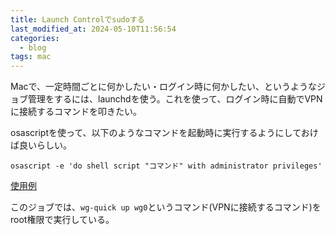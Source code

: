 ```yaml
---
title: Launch Controlでsudoする
last_modified_at: 2024-05-10T11:56:54
categories:
  - blog
tags: mac
---
```


Macで、一定時間ごとに何かしたい・ログイン時に何かしたい、というようなジョブ管理をするには、launchdを使う。これを使って、ログイン時に自動でVPNに接続するコマンドを叩きたい。

osascriptを使って、以下のようなコマンドを起動時に実行するようにしておけば良いらしい。

```shell
osascript -e 'do shell script "コマンド" with administrator privileges'
```

[使用例](https://github.com/hotoku/auto-wg)

このジョブでは、`wg-quick up wg0`というコマンド(VPNに接続するコマンド)をroot権限で実行している。
